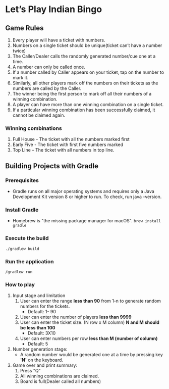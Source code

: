# Let’s Play Indian Bingo
## Game Rules
1. Every player will have a ticket with numbers.
2. Numbers on a single ticket should be unique(ticket can’t have a number twice)
3. The Caller/Dealer calls the randomly generated number/cue one at a time.
4. A number can only be called once.
5. If a number called by Caller appears on your ticket, tap on the number to mark it.
6. Similarly, all other players mark off the numbers on their tickets as the numbers are
called by the Caller.
7. The winner being the first person to mark off all their numbers of a winning combination.
8. A player can have more than one winning combination on a single ticket.
9. If a particular winning combination has been successfully claimed, it cannot be claimed
again.

### Winning combinations
1. Full House - The ticket with all the numbers marked first
2. Early Five - The ticket with first five numbers marked
3. Top Line – The ticket with all numbers in top line.


## Building Projects with Gradle
### Prerequisites
* Gradle runs on all major operating systems and requires only a Java Development Kit version 8 or higher to run. To check, run java -version.

### Install Gradle
* Homebrew is "the missing package manager for macOS".
`brew install gradle`

### Execute the build
`./gradlew build`

### Run the application
`/gradlew run`

### How to play
1. Input stage and limitation
   1. User can enter the range **less than 90** from 1-n to generate random numbers for the tickets. 
      * Default: 1- 90
   2. User can enter the number of players **less than 9999**
   3. User can enter the ticket size. (N row x M column) **N and M should be less than 100** 
      * Default: 3X10
   4. User can enter numbers per row **less than M (number of column)** 
      * Default: 5
2. Number generation stage:
   * A random number would be generated one at a time by pressing key **'N'** on the keyboard.
3. Game over and print summary:
   1. Press "Q"
   2. All winning combinations are claimed.
   3. Board is full(Dealer called all numbers)